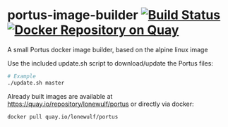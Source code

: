# portus-image-builder [![Build Status](https://travis-ci.org/lonewulf/portus-image-builder.svg?branch=master)](https://travis-ci.org/lonewulf/portus-image-builder) [![Docker Repository on Quay](https://quay.io/repository/lonewulf/portus/status "Docker Repository on Quay")](https://quay.io/repository/lonewulf/portus)
A small Portus docker image builder, based on the alpine linux image

Use the included update.sh script to download/update the Portus files:
```bash
# Example
./update.sh master
```

Already built images are available at <https://quay.io/repository/lonewulf/portus>
or directly via docker:
```bash
docker pull quay.io/lonewulf/portus
```
